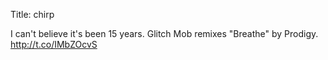 Title: chirp

I can't believe it's been 15 years. Glitch Mob remixes "Breathe" by Prodigy. <a href="http://t.co/IMbZOcvS">http://t.co/IMbZOcvS</a>
